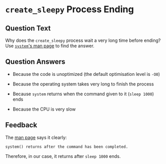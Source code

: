 # `create_sleepy` Process Ending

## Question Text

Why does the `create_sleepy` process wait a very long time before ending?
Use [`system`'s man page](https://man7.org/linux/man-pages/man3/system.3.html) to find the answer.

## Question Answers

- Because the code is unoptimized (the default optimisation level is `-O0`)

- Because the operating system takes very long to finish the process

+ Because `system` returns when the command given to it (`sleep 1000`) ends

- Because the CPU is very slow

## Feedback

The [man page](https://man7.org/linux/man-pages/man3/system.3.html) says it clearly:

```text
system() returns after the command has been completed.
```

Therefore, in our case, it returns after `sleep 1000` ends.
